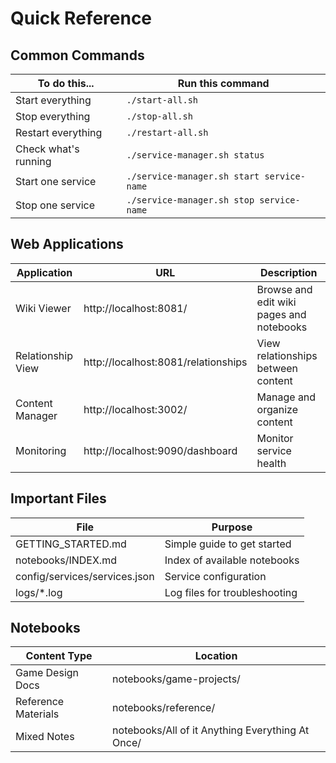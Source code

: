 # Quick Reference

## Common Commands

| To do this... | Run this command |
|---------------|------------------|
| Start everything | `./start-all.sh` |
| Stop everything | `./stop-all.sh` |
| Restart everything | `./restart-all.sh` |
| Check what's running | `./service-manager.sh status` |
| Start one service | `./service-manager.sh start service-name` |
| Stop one service | `./service-manager.sh stop service-name` |

## Web Applications

| Application | URL | Description |
|-------------|-----|-------------|
| Wiki Viewer | http://localhost:8081/ | Browse and edit wiki pages and notebooks |
| Relationship View | http://localhost:8081/relationships | View relationships between content |
| Content Manager | http://localhost:3002/ | Manage and organize content |
| Monitoring | http://localhost:9090/dashboard | Monitor service health |

## Important Files

| File | Purpose |
|------|---------|
| GETTING_STARTED.md | Simple guide to get started |
| notebooks/INDEX.md | Index of available notebooks |
| config/services/services.json | Service configuration |
| logs/*.log | Log files for troubleshooting |

## Notebooks

| Content Type | Location |
|--------------|----------|
| Game Design Docs | notebooks/game-projects/ |
| Reference Materials | notebooks/reference/ |
| Mixed Notes | notebooks/All of it Anything Everything At Once/ |
